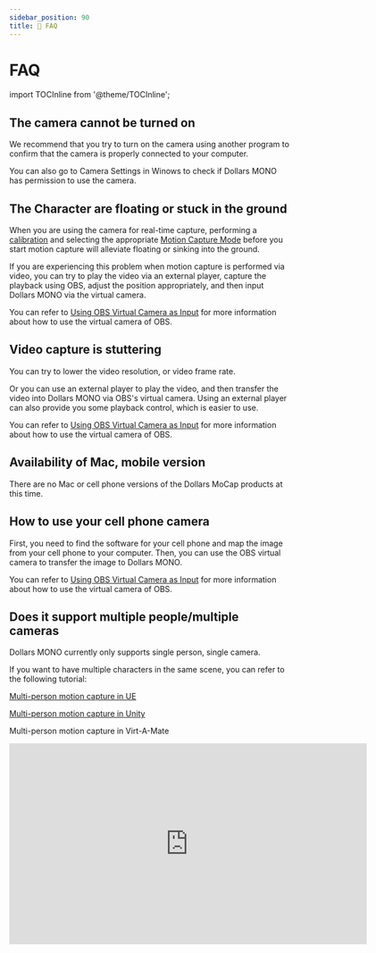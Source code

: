 ```yaml
---
sidebar_position: 90
title: 📢 FAQ 
---	
```


# FAQ

import TOCInline from '@theme/TOCInline';

<TOCInline toc={toc} />

## The camera cannot be turned on

We recommend that you try to turn on the camera using another program to confirm that the camera is properly connected to your computer.

You can also go to Camera Settings in Winows to check if Dollars MONO has permission to use the camera.

## The Character are floating or stuck in the ground

When you are using the camera for real-time capture, performing a [calibration](/Dollars-MONO/calibration) and selecting the appropriate [Motion Capture Mode](/Dollars-MONO/mode) before you start motion capture will alleviate floating or sinking into the ground.

If you are experiencing this problem when motion capture is performed via video, you can try to play the video via an external player, capture the playback using OBS, adjust the position appropriately, and then input Dollars MONO via the virtual camera.

You can refer to [Using OBS Virtual Camera as Input](/Dollars-MONO/virtualcam) for more information about how to use the virtual camera of OBS.

## Video capture is stuttering

You can try to lower the video resolution, or video frame rate.

Or you can use an external player to play the video, and then transfer the video into Dollars MONO via OBS's virtual camera. Using an external player can also provide you some playback control, which is easier to use.

You can refer to [Using OBS Virtual Camera as Input](/Dollars-MONO/virtualcam) for more information about how to use the virtual camera of OBS.

## Availability of Mac, mobile version

There are no Mac or cell phone versions of the Dollars MoCap products at this time.

## How to use your cell phone camera

First, you need to find the software for your cell phone and map the image from your cell phone to your computer. Then, you can use the OBS virtual camera to transfer the image to Dollars MONO.

You can refer to [Using OBS Virtual Camera as Input](/Dollars-MONO/virtualcam) for more information about how to use the virtual camera of OBS.

## Does it support multiple people/multiple cameras

Dollars MONO currently only supports single person, single camera.

If you want to have multiple characters in the same scene, you can refer to the following tutorial:

[Multi-person motion capture in UE](/ue-multiplayer)

[Multi-person motion capture in Unity](/unity-multiplayer)

Multi-person motion capture in Virt-A-Mate

<iframe width="640" height="360" src="https://www.youtube.com/embed/lbtP2zccvSM?si=otn1dgiLiaNkjKi_&amp;start=265" title="YouTube video player" frameborder="0" allow="accelerometer; autoplay; clipboard-write; encrypted-media; gyroscope; picture-in-picture; web-share" allowfullscreen></iframe>

